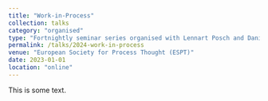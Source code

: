 ```yaml
---
title: "Work-in-Process"
collection: talks
category: "organised"
type: "Fortnightly seminar series organised with Lennart Posch and Daniel Bella"
permalink: /talks/2024-work-in-process
venue: "European Society for Process Thought (ESPT)"
date: 2023-01-01
location: "online"
---
```


This is some text.
